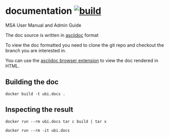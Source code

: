 documentation    [![build][build-icon]][build-page]
=============

[build-icon]: ../../workflows/CI/badge.svg
[build-page]: ../../actions


MSA User Manual and Admin Guide

The doc source is written in [asciidoc](http://asciidoc.org/) format

To view the doc formatted you need to clone the git repo and checkout the branch you are interested in.

You can use the [asciidoc browser extension](https://github.com/asciidoctor/asciidoctor-browser-extension) to view the doc rendered in HTML.


Building the doc
----------------

	docker build -t ubi.docs .


Inspecting the result
---------------------

	docker run --rm ubi.docs tar c build | tar x

	docker run --rm -it ubi.docs
